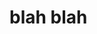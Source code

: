 <html>
    <head>
        <title>blah</title>
</head>

<body>
    <h1>blah blah</h1>
</body>
</html>